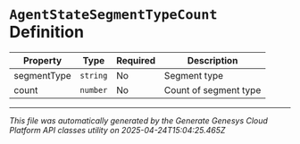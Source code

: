 # `AgentStateSegmentTypeCount` Definition

| Property | Type | Required | Description |
|----------|------|----------|-------------|
| segmentType | `string` | No | Segment type |
| count | `number` | No | Count of segment type |

---

*This file was automatically generated by the Generate Genesys Cloud Platform API classes utility on 2025-04-24T15:04:25.465Z*